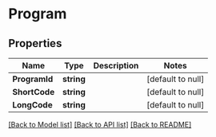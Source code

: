 # Program

## Properties
Name | Type | Description | Notes
------------ | ------------- | ------------- | -------------
**ProgramId** | **string** |  | [default to null]
**ShortCode** | **string** |  | [default to null]
**LongCode** | **string** |  | [default to null]

[[Back to Model list]](../README.md#documentation-for-models) [[Back to API list]](../README.md#documentation-for-api-endpoints) [[Back to README]](../README.md)



